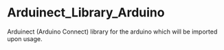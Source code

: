 # Arduinect_Library_Arduino
Arduinect (Arduino Connect) library for the arduino which will be imported upon usage.
